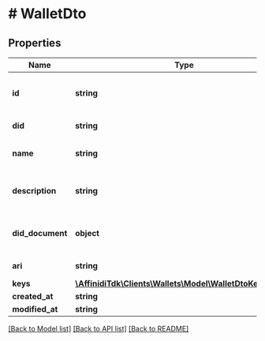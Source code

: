 # # WalletDto

## Properties

| Name             | Type                                                                                 | Description                       | Notes      |
| ---------------- | ------------------------------------------------------------------------------------ | --------------------------------- | ---------- |
| **id**           | **string**                                                                           | id of the wallet in uuidV4 format | [optional] |
| **did**          | **string**                                                                           | did of the wallet                 | [optional] |
| **name**         | **string**                                                                           | The name of the wallet            | [optional] |
| **description**  | **string**                                                                           | The description of the wallet     | [optional] |
| **did_document** | **object**                                                                           | did document of the wallet        | [optional] |
| **ari**          | **string**                                                                           | ARI of the wallet                 | [optional] |
| **keys**         | [**\AffinidiTdk\Clients\Wallets\Model\WalletDtoKeysInner[]**](WalletDtoKeysInner.md) |                                   | [optional] |
| **created_at**   | **string**                                                                           |                                   | [optional] |
| **modified_at**  | **string**                                                                           |                                   | [optional] |

[[Back to Model list]](../../README.md#models) [[Back to API list]](../../README.md#endpoints) [[Back to README]](../../README.md)
